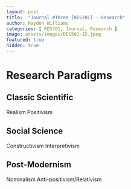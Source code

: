 ```yaml
---
layout: post
title:  "Journal #Three [RES701] - Research" 
author: Hayden Williams
categories: [ RES701, Journal, Research ]
image: assets/images/DES501-J2.jpeg
featured: true
hidden: true
---
```


# Research Paradigms
## Classic Scientific
Realism
Positivism

## Social Science
Constructivism
Interpretivism

## Post-Modernism
Nominalism
Anti-positivism/Relativism
